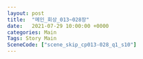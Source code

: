 ```yaml
---
layout: post
title:  "메인_회상_013~028장"
date:   2021-07-29 10:00:00 +0000
categories: Main
Tags: Story Main
SceneCode: ["scene_skip_cp013-028_q1_s10"]
---
```

